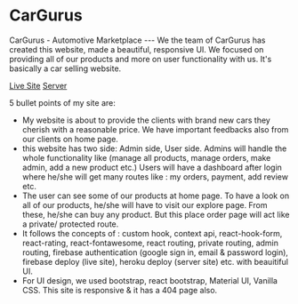 # CarGurus #

CarGurus - Automotive Marketplace --- We the team of CarGurus has created this website, made a beautiful, responsive UI. We focused on providing all of our products and more on user functionality with us. It's basically a car selling website.

[Live Site](https://cargurus-ef9c6.web.app/)
[Server](https://sheltered-peak-41800.herokuapp.com/)

5 bullet points of my site are:
* My website is about to provide the clients with brand new cars they cherish with a reasonable price. We have important feedbacks also from our clients on home page.
* this website has two side: Admin side, User side. Admins will handle the whole functionality like (manage all products, manage orders, make admin, add a new product etc.) Users will have a dashboard after login where he/she will get many routes like : my orders, payment, add review etc.
* The user can see some of our products at home page. To have a look on all of our products, he/she will have to visit our explore page. From these, he/she can buy any product. But this place order page will act like a private/ protected route.
* It follows the concepts of : custom hook, context api, react-hook-form, react-rating, react-fontawesome, react routing, private routing, admin routing, firebase authentication (google sign in, email & password login), firebase deploy (live site), heroku deploy (server site) etc. with beauitiful UI.
* For UI design, we used bootstrap, react bootstrap, Material UI, Vanilla CSS. This site is responsive & it has a 404 page also.

